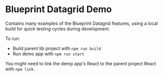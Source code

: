 # Blueprint Datagrid Demo

Contains many examples of the Blueprint Datagrid features, using a local build for quick testing cycles during development.

To run:

- Build parent lib project with `npm run build`
- Run demo app with `npm run start`

You might need to link the demp app's React to the parent project React with `npm link`.
